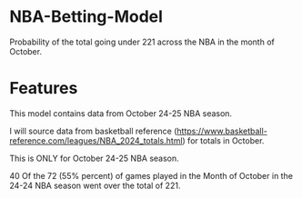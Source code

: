# NBA-Betting-Model
Probability of the total going under 221 across the NBA in the month of October. 
# Features 
This model contains data from October 24-25 NBA season.
 
I will source data from basketball reference (https://www.basketball-reference.com/leagues/NBA_2024_totals.html) for totals in October. 

This is ONLY for October 24-25 NBA season.

40 Of the 72 (55% percent) of games played in the Month of October in the 24-24 NBA season went over the total of 221.

